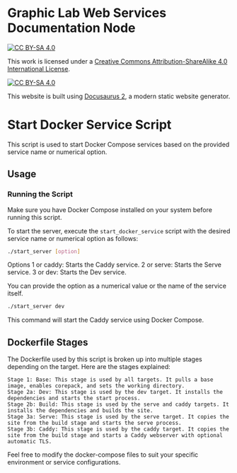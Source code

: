 # Graphic Lab Web Services Documentation Node

[![CC BY-SA 4.0][cc-by-sa-shield]][cc-by-sa]

This work is licensed under a [Creative Commons Attribution-ShareAlike 4.0 International License][cc-by-sa].

[![CC BY-SA 4.0][cc-by-sa-image]][cc-by-sa]

[cc-by-sa]: http://creativecommons.org/licenses/by-sa/4.0/
[cc-by-sa-image]: https://licensebuttons.net/l/by-sa/4.0/88x31.png
[cc-by-sa-shield]: https://img.shields.io/badge/License-CC%20BY--SA%204.0-lightgrey.svg

This website is built using [Docusaurus 2](https://docusaurus.io/), a modern static website generator.

# Start Docker Service Script

This script is used to start Docker Compose services based on the provided service name or numerical option.

## Usage

### Running the Script

Make sure you have Docker Compose installed on your system before running this script.

To start the server, execute the `start_docker_service` script with the desired service name or numerical option as follows:

```bash
./start_server [option]
```
Options
    1 or caddy: Starts the Caddy service.
    2 or serve: Starts the Serve service.
    3 or dev: Starts the Dev service.

You can provide the option as a numerical value or the name of the service itself.

```bash
./start_server dev
```

This command will start the Caddy service using Docker Compose.

## Dockerfile Stages

The Dockerfile used by this script is broken up into multiple stages depending on the target. Here are the stages explained:

    Stage 1: Base: This stage is used by all targets. It pulls a base image, enables corepack, and sets the working directory.
    Stage 2a: Dev: This stage is used by the dev target. It installs the dependencies and starts the start process.
    Stage 2b: Build: This stage is used by the serve and caddy targets. It installs the dependencies and builds the site.
    Stage 3a: Serve: This stage is used by the serve target. It copies the site from the build stage and starts the serve process.
    Stage 3b: Caddy: This stage is used by the caddy target. It copies the site from the build stage and starts a Caddy webserver with optional automatic TLS.

Feel free to modify the docker-compose files to suit your specific environment or service configurations.
